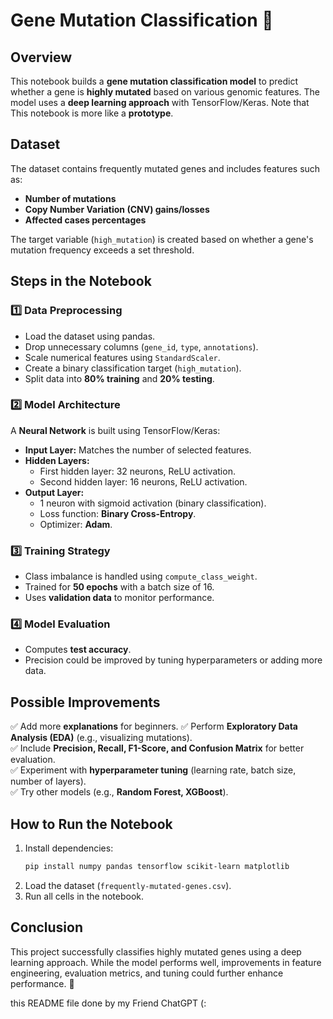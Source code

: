 # Gene Mutation Classification 🧬

## Overview
This notebook builds a **gene mutation classification model** to predict whether a gene is **highly mutated** based on various genomic features. The model uses a **deep learning approach** with TensorFlow/Keras.
Note that This notebook is more like a **prototype**. 

## Dataset
The dataset contains frequently mutated genes and includes features such as:
- **Number of mutations**
- **Copy Number Variation (CNV) gains/losses**
- **Affected cases percentages**

The target variable (`high_mutation`) is created based on whether a gene's mutation frequency exceeds a set threshold.

## Steps in the Notebook
### 1️⃣ Data Preprocessing
- Load the dataset using pandas.
- Drop unnecessary columns (`gene_id`, `type`, `annotations`).
- Scale numerical features using `StandardScaler`.
- Create a binary classification target (`high_mutation`).
- Split data into **80% training** and **20% testing**.

### 2️⃣ Model Architecture
A **Neural Network** is built using TensorFlow/Keras:
- **Input Layer:** Matches the number of selected features.
- **Hidden Layers:**
  - First hidden layer: 32 neurons, ReLU activation.
  - Second hidden layer: 16 neurons, ReLU activation.
- **Output Layer:**
  - 1 neuron with sigmoid activation (binary classification).
  - Loss function: **Binary Cross-Entropy**.
  - Optimizer: **Adam**.

### 3️⃣ Training Strategy
- Class imbalance is handled using `compute_class_weight`.
- Trained for **50 epochs** with a batch size of 16.
- Uses **validation data** to monitor performance.

### 4️⃣ Model Evaluation
- Computes **test accuracy**.
- Precision could be improved by tuning hyperparameters or adding more data.

## Possible Improvements
✅ Add more **explanations** for beginners.
✅ Perform **Exploratory Data Analysis (EDA)** (e.g., visualizing mutations).  
✅ Include **Precision, Recall, F1-Score, and Confusion Matrix** for better evaluation.  
✅ Experiment with **hyperparameter tuning** (learning rate, batch size, number of layers).  
✅ Try other models (e.g., **Random Forest, XGBoost**).  

## How to Run the Notebook
1. Install dependencies:  
   ```bash
   pip install numpy pandas tensorflow scikit-learn matplotlib
   ```
2. Load the dataset (`frequently-mutated-genes.csv`).
3. Run all cells in the notebook.

## Conclusion
This project successfully classifies highly mutated genes using a deep learning approach. While the model performs well, improvements in feature engineering, evaluation metrics, and tuning could further enhance performance. 🚀

this README file done by my Friend ChatGPT (:
